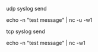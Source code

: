 udp syslog send

echo -n "test message" | nc -u -w1 <host> <udp port>

tcp syslog send

echo -n "test message" | nc  -w1 <host> <udp port>

